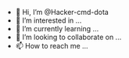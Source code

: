 - 👋 Hi, I’m @Hacker-cmd-dota
- 👀 I’m interested in ...
- 🌱 I’m currently learning ...
- 💞️ I’m looking to collaborate on ...
- 📫 How to reach me ...

<!---
Hacker-cmd-dota/Hacker-cmd-dota is a ✨ special ✨ repository because its `README.md` (this file) appears on your GitHub profile.
You can click the Preview link to take a look at your changes.
--->
